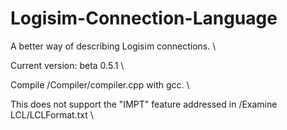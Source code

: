 # Logisim-Connection-Language
 A better way of describing Logisim connections. \

 Current version: beta 0.5.1 \

 Compile /Compiler/compiler.cpp with gcc. \

 This does not support the "IMPT" feature addressed in /Examine LCL/LCLFormat.txt \
 
